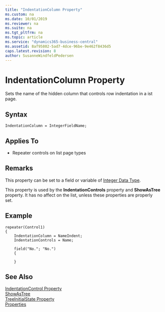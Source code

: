 ```yaml
---
title: "IndentationColumn Property"
ms.custom: na
ms.date: 10/01/2019
ms.reviewer: na
ms.suite: na
ms.tgt_pltfrm: na
ms.topic: article
ms.service: "dynamics365-business-central"
ms.assetid: 8af95802-5ad7-4dce-96be-9e462f8436d5
caps.latest.revision: 8
author: SusanneWindfeldPedersen
---
```

# IndentationColumn Property

Sets the name of the hidden column that controls row indentation in a ist page. 

## Syntax
```
IndentationColumn = IntegerFieldName;
```
  
## Applies To  
  
- Repeater controls on list page types
  
## Remarks

This property can be set to a field or variable of [Integer Data Type](../datatypes/devenv-integer-data-type.md). 

This property is used by the **IndentationControls** property and **ShowAsTree** property. It has no affect on the list, unless these properties are properly set.


## Example

```
repeater(Control1)
{
    IndentationColumn = NameIndent;
    IndentationControls = Name;
    
    field("No."; "No.")
    {
       
    }

```
  
## See Also

[IndentationControl Property](devenv-indentationcontrol-property.md)  
[ShowAsTree](devenv-showastree-property.md)  
[TreeInitialState Property](devenv-treeinitialstate-property.md)  
[Properties](devenv-properties.md)  